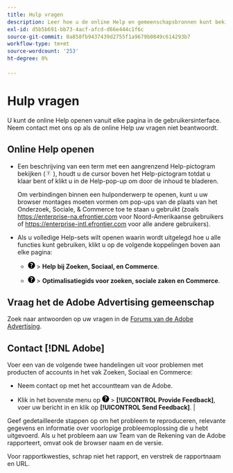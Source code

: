 ```yaml
---
title: Hulp vragen
description: Leer hoe u de online Help en gemeenschapsbronnen kunt bekijken en hoe u technische ondersteuning kunt krijgen.
exl-id: d5b5b691-bb73-4acf-afcd-d66e444c1f6c
source-git-commit: 0a858fb9437439d2755f1a9679b0849c614293b7
workflow-type: tm+mt
source-wordcount: '253'
ht-degree: 0%

---
```


# Hulp vragen

U kunt de online Help openen vanuit elke pagina in de gebruikersinterface. Neem contact met ons op als de online Help uw vragen niet beantwoordt.

## Online Help openen

* Een beschrijving van een term met een aangrenzend Help-pictogram bekijken (![Help-pictogram](/help/search-social-commerce/assets/help-field.png "Help-pictogram") ), houdt u de cursor boven het Help-pictogram totdat u klaar bent of klikt u in de Help-pop-up om door de inhoud te bladeren.

  Om verbindingen binnen een hulponderwerp te openen, kunt u uw browser montages moeten vormen om pop-ups van de plaats van het Onderzoek, Sociale, &amp; Commerce toe te staan u gebruikt (zoals https://enterprise-na.efrontier.com voor Noord-Amerikaanse gebruikers of https://enterprise-intl.efrontier.com voor alle andere gebruikers).

* Als u volledige Help-sets wilt openen waarin wordt uitgelegd hoe u alle functies kunt gebruiken, klikt u op de volgende koppelingen boven aan elke pagina:

   * ![Help](/help/search-social-commerce/assets/help-main-menu.png "Help") > **Help bij Zoeken, Sociaal, en Commerce**.

   * ![Help](/help/search-social-commerce/assets/help-main-menu.png "Help") > **Optimalisatiegids voor zoeken, sociale zaken en Commerce**.

## Vraag het de Adobe Advertising gemeenschap

Zoek naar antwoorden op uw vragen in de [Forums van de Adobe Advertising](https://experienceleaguecommunities.adobe.com/t5/adobe-advertising-cloud/ct-p/adobe-advertising-cloud-community).

## Contact [!DNL Adobe]

Voer een van de volgende twee handelingen uit voor problemen met producten of accounts in het vak Zoeken, Sociaal en Commerce:

* Neem contact op met het accountteam van de Adobe.

* Klik in het bovenste menu op ![Help](/help/search-social-commerce/assets/help-main-menu.png "Help") > **[!UICONTROL Provide Feedback]**, voer uw bericht in en klik op **[!UICONTROL Send Feedback]**. |

Geef gedetailleerde stappen op om het probleem te reproduceren, relevante gegevens en informatie over voorlopige probleemoplossing die u hebt uitgevoerd. Als u het probleem aan uw Team van de Rekening van de Adobe rapporteert, omvat ook de browser naam en de versie.

Voor rapportkwesties, schrap niet het rapport, en verstrek de rapportnaam en URL.
